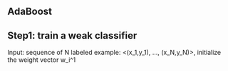 ## AdaBoost

## Step1: train a weak classifier

Input: sequence of N labeled example: <(x_1,y_1), ..., (x_N,y_N)>, initialize the weight vector w_i^1
